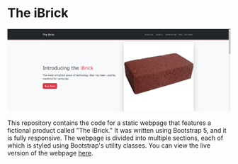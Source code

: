 # The iBrick

![The iBrick Cover Photo](image.png)

This repository contains the code for a static webpage that features a fictional product called "The iBrick." It was written using Bootstrap 5, and it is fully responsive. The webpage is divided into multiple sections, each of which is styled using Bootstrap's utility classes. You can view the live version of the webpage <a href="" target="_blank">here</a>.